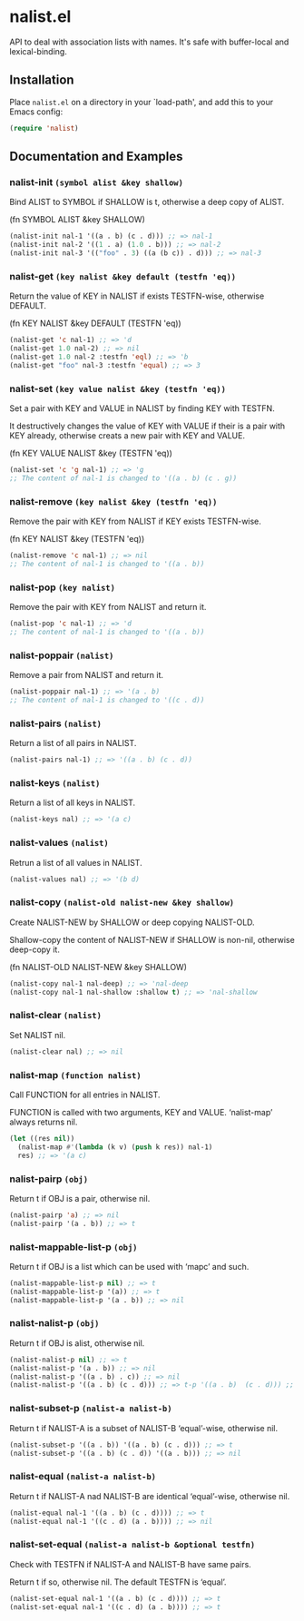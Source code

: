 # nalist.el

API to deal with association lists with names. It's safe with buffer-local and lexical-binding.

## Installation

Place `nalist.el` on a directory in your `load-path', and add this to
your Emacs config:

```el
(require 'nalist)
```

## Documentation and Examples

### nalist-init `(symbol alist &key shallow)`

Bind ALIST to SYMBOL if SHALLOW is t, otherwise a deep copy of ALIST.

(fn SYMBOL ALIST &key SHALLOW)

```lisp
(nalist-init nal-1 '((a . b) (c . d))) ;; => nal-1
(nalist-init nal-2 '((1 . a) (1.0 . b))) ;; => nal-2
(nalist-init nal-3 '(("foo" . 3) ((a (b c)) . d))) ;; => nal-3

```

### nalist-get `(key nalist &key default (testfn 'eq))`

Return the value of KEY in NALIST if exists TESTFN-wise, otherwise DEFAULT.

(fn KEY NALIST &key DEFAULT (TESTFN 'eq))

```lisp
(nalist-get 'c nal-1) ;; => 'd
(nalist-get 1.0 nal-2) ;; => nil
(nalist-get 1.0 nal-2 :testfn 'eql) ;; => 'b
(nalist-get "foo" nal-3 :testfn 'equal) ;; => 3
```

### nalist-set `(key value nalist &key (testfn 'eq))`

Set a pair with KEY and VALUE in NALIST by finding KEY with TESTFN.

It destructively changes the value of KEY with VALUE if their is
a pair with KEY already, otherwise creats a new pair with KEY and
VALUE.

(fn KEY VALUE NALIST &key (TESTFN 'eq))

```lisp
(nalist-set 'c 'g nal-1) ;; => 'g
;; The content of nal-1 is changed to '((a . b) (c . g))
```

### nalist-remove `(key nalist &key (testfn 'eq))`

Remove the pair with KEY from NALIST if KEY exists TESTFN-wise.

(fn KEY NALIST &key (TESTFN 'eq))

```lisp
(nalist-remove 'c nal-1) ;; => nil
;; The content of nal-1 is changed to '((a . b))
```

### nalist-pop `(key nalist)`

Remove the pair with KEY from NALIST and return it.

```lisp
(nalist-pop 'c nal-1) ;; => 'd
;; The content of nal-1 is changed to '((a . b))
```

### nalist-poppair `(nalist)`

Remove a pair from NALIST and return it.

```lisp
(nalist-poppair nal-1) ;; => '(a . b)
;; The content of nal-1 is changed to '((c . d))
```

### nalist-pairs `(nalist)`

Return a list of all pairs in NALIST.

```lisp
(nalist-pairs nal-1) ;; => '((a . b) (c . d))
```

### nalist-keys `(nalist)`

Return a list of all keys in NALIST.

```lisp
(nalist-keys nal) ;; => '(a c)
```

### nalist-values `(nalist)`

Retrun a list of all values in NALIST.

```lisp
(nalist-values nal) ;; => '(b d)
```

### nalist-copy `(nalist-old nalist-new &key shallow)`

Create NALIST-NEW by SHALLOW or deep copying NALIST-OLD.

Shallow-copy the content of NALIST-NEW if SHALLOW is non-nil,
otherwise deep-copy it.

(fn NALIST-OLD NALIST-NEW &key SHALLOW)

```lisp
(nalist-copy nal-1 nal-deep) ;; => 'nal-deep
(nalist-copy nal-1 nal-shallow :shallow t) ;; => 'nal-shallow
```

### nalist-clear `(nalist)`

Set NALIST nil.

```lisp
(nalist-clear nal) ;; => nil
```

### nalist-map `(function nalist)`

Call FUNCTION for all entries in NALIST.

FUNCTION is called with two arguments, KEY and VALUE.
‘nalist-map’ always returns nil.

```lisp
(let ((res nil))
  (nalist-map #'(lambda (k v) (push k res)) nal-1)
  res) ;; => '(a c)
```

### nalist-pairp `(obj)`

Return t if OBJ is a pair, otherwise nil.

```lisp
(nalist-pairp 'a) ;; => nil
(nalist-pairp '(a . b)) ;; => t
```

### nalist-mappable-list-p `(obj)`

Return t if OBJ is a list which can be used with ‘mapc’ and such.

```lisp
(nalist-mappable-list-p nil) ;; => t
(nalist-mappable-list-p '(a)) ;; => t
(nalist-mappable-list-p '(a . b)) ;; => nil

```

### nalist-nalist-p `(obj)`

Return t if OBJ is alist, otherwise nil.

```lisp
(nalist-nalist-p nil) ;; => t
(nalist-nalist-p '(a . b)) ;; => nil
(nalist-nalist-p '((a . b) . c)) ;; => nil
(nalist-nalist-p '((a . b) (c . d))) ;; => t-p '((a . b)  (c . d))) ;; => t
```

### nalist-subset-p `(nalist-a nalist-b)`

Return t if NALIST-A is a subset of NALIST-B ‘equal’-wise, otherwise nil.

```lisp
(nalist-subset-p '((a . b)) '((a . b) (c . d))) ;; => t
(nalist-subset-p '((a . b) (c . d)) '((a . b))) ;; => nil
```

### nalist-equal `(nalist-a nalist-b)`

Return t if NALIST-A nad NALIST-B are identical ‘equal’-wise, otherwise nil.

```lisp
(nalist-equal nal-1 '((a . b) (c . d)))) ;; => t
(nalist-equal nal-1 '((c . d) (a . b)))) ;; => nil
```

### nalist-set-equal `(nalist-a nalist-b &optional testfn)`

Check with TESTFN if NALIST-A and NALIST-B have same pairs.

Return t if so, otherwise nil.  The default TESTFN is ‘equal’.

```lisp
(nalist-set-equal nal-1 '((a . b) (c . d)))) ;; => t
(nalist-set-equal nal-1 '((c . d) (a . b)))) ;; => t
```

